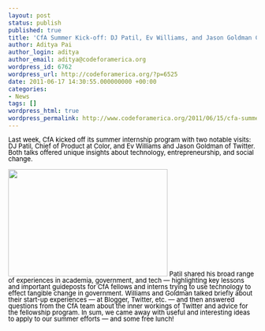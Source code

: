 ```yaml
---
layout: post
status: publish
published: true
title: 'CfA Summer Kick-off: DJ Patil, Ev Williams, and Jason Goldman Come to CfA'
author: Aditya Pai
author_login: aditya
author_email: aditya@codeforamerica.org
wordpress_id: 6762
wordpress_url: http://codeforamerica.org/?p=6525
date: 2011-06-17 14:30:55.000000000 +00:00
categories:
- News
tags: []
wordpress_html: true
wordpress_permalink: http://www.codeforamerica.org/2011/06/15/cfa-summer-kick-off-dj-patil-ev-williams-and-jason-goldman-come-to-cfa-2/
---
```


<div>
<p id="internal-source-marker_0.8923981641419232"><span style="font-size: 13px; line-height: 13px; color: #000000;">Last week, CfA kicked off its summer internship program with two notable visits: DJ Patil, Chief of Product at Color, and Ev Williams and Jason Goldman of Twitter. Both talks offered unique insights about technology, entrepreneurship, and social change. </span></p>
<p><span style="font-size: 13px; line-height: 13px;"> </span><span style="font-size: 13px; line-height: 13px;"><a href="http://codeforamerica.org/wp-content/uploads/2011/06/DJ.jpg"></a><a href="http://codeforamerica.org/wp-content/uploads/2011/06/DJ.jpg"></a><a href="http://codeforamerica.org/wp-content/uploads/2011/06/EvandJason_1.jpg"><img alt="" class="alignright" height="217" src="http://codeforamerica.org/wp-content/uploads/2011/06/EvandJason_1.jpg" title="EvandJason_1" width="323"/></a> <span style="color: #000000;">Patil shared his broad range of experiences in academia, government, and tech — highlighting key lessons and important guideposts for CfA fellows and interns trying to use technology to effect tangible change in government. Williams and Goldman talked briefly about their start-up experiences — at Blogger, Twitter, etc. — and then answered questions from the CfA team about the inner workings of Twitter and advice for the fellowship program. In sum, we came away with useful and interesting ideas to apply to our summer efforts — and some free lunch! </span></span></p>
</div>
<p><span style="font-family: Georgia, 'Times New Roman', 'Bitstream Charter', Times, serif; font-size: 13px; line-height: 19px;"><br/>
</span></p>
<p> </p>
